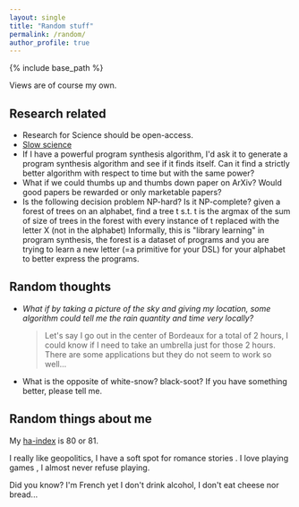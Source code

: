 ```yaml
---
layout: single
title: "Random stuff"
permalink: /random/
author_profile: true
---
```


{% include base_path %}

Views are of course my own.

## Research related

- Research for Science should be open-access.
- [Slow science](http://slow-science.org/)
- If I have a powerful program synthesis algorithm, I'd ask it to generate a program synthesis algorithm and see if it finds itself. Can it find a strictly better algorithm with respect to time but with the same power?
- What if we could thumbs up and thumbs down paper on ArXiv? Would good papers be rewarded or only marketable papers?
- Is the following decision problem NP-hard? Is it NP-complete?
  given a forest of trees on an alphabet, find a tree t s.t. t is the argmax of the sum of size of trees in the forest with every instance of t replaced with the letter X (not in the alphabet)
  Informally, this is "library learning" in program synthesis, the forest is a dataset of programs and you are trying to learn a new letter (=a primitive for your DSL) for your alphabet to better express the programs.

## Random thoughts

- *What if by taking a picture of the sky and giving my location, some algorithm could tell me the rain quantity and time very locally?*

  > Let's say I go out in the center of Bordeaux for a total of 2 hours, I could know if I need to take an umbrella just for those 2 hours. There are some applications but they do not seem to work so well...

- What is the opposite of white-snow? black-soot? If you have something better, please tell me.

## Random things about me

My [ha-index](https://www.irif.fr/~haberm/haindex.html) is 80 or 81.

I really like <i class="fas fa-globe" style="color:#3498db;"></i> geopolitics, I have a soft spot for romance stories <i class="fas fa-book"></i>.
I love playing games <i class="fas fa-dice"></i>, I almost never refuse playing.

Did you know? I'm French yet I don't drink alcohol, I don't eat cheese nor bread...